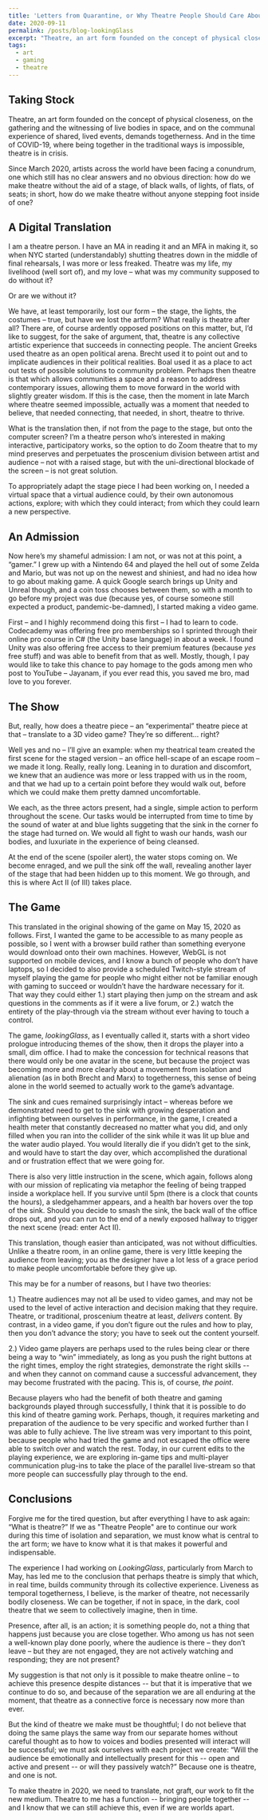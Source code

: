 ```yaml
---
title: 'Letters from Quarantine, or Why Theatre People Should Care About Video Games'
date: 2020-09-11
permalink: /posts/blog-lookingGlass
excerpt: "Theatre, an art form founded on the concept of physical closeness, on the gathering and the witnessing of live bodies in space, and on the communal experience of shared, lived events, demands togetherness. And in the time of COVID-19, where being together in the traditional ways is impossible, theatre is in crisis."
tags:
  - art
  - gaming
  - theatre
---
```

Taking Stock
------
Theatre, an art form founded on the concept of physical closeness, on the gathering and the witnessing of live bodies in space, and on the communal experience of shared, lived events, demands togetherness. And in the time of COVID-19, where being together in the traditional ways is impossible, theatre is in crisis.  

Since March 2020, artists across the world have been facing a conundrum, one which still has no clear answers and no obvious direction: how do we make theatre without the aid of a stage, of black walls, of lights, of flats, of seats; in short, how do we make theatre without anyone stepping foot inside of one? 

A Digital Translation
------
I am a theatre person. I have an MA in reading it and an MFA in making it, so when NYC started (understandably) shutting theatres down in the middle of final rehearsals, I was more or less freaked. Theatre was my life, my livelihood (well sort of), and my love – what was my community supposed to do without it? 

Or are we without it?

We have, at least temporarily, lost our form – the stage, the lights, the costumes – true, but have we lost the artform? What really is theatre after all? There are, of course ardently opposed positions on this matter, but, I’d like to suggest, for the sake of argument, that, theatre is any collective artistic experience that succeeds in connecting people. The ancient Greeks used theatre as an open political arena. Brecht used it to point out and to implicate audiences in their political realities. Boal used it as a place to act out tests of possible solutions to community problem. Perhaps then theatre is that which allows communities a space and a reason to address contemporary issues, allowing them to move forward in the world with slightly greater wisdom. If this is the case, then the moment in late March where theatre seemed impossible, actually was a moment that needed to believe, that needed connecting, that needed, in short, theatre to thrive. 

What is the translation then, if not from the page to the stage, but onto the computer screen? I’m a theatre person who’s interested in making interactive, participatory works, so the option to do Zoom theatre that to my mind preserves and perpetuates the proscenium division between artist and audience – not with a raised stage, but with the uni-directional blockade of the screen – is not great solution. 

To appropriately adapt the stage piece I had been working on, I needed a virtual space that a virtual audience could, by their own autonomous actions, explore; with which they could interact; from which they could learn a new perspective. 

An Admission
------

Now here’s my shameful admission: I am not, or was not at this point, a “gamer.” I grew up with a Nintendo 64 and played the hell out of some Zelda and Mario, but was not up on the newest and shiniest, and had no idea how to go about making game. A quick Google search brings up Unity and Unreal though, and a coin toss chooses between them, so with a month to go before my project was due (because yes, of course someone still expected a product, pandemic-be-damned), I started making a video game. 

First – and I highly recommend doing this first – I had to learn to code. Codecademy was offering free pro memberships so I sprinted through their online pro course in C# (the Unity base language) in about a week. I found Unity was also offering free access to their premium features (because _yes_ free stuff) and was able to benefit from that as well. Mostly, though, I pay would like to take this chance to pay homage to the gods among men who post to YouTube – Jayanam, if you ever read this, you saved me bro, mad love to you forever.

The Show
------

But, really, how does a theatre piece – an “experimental” theatre piece at that – translate to a 3D video game? They’re so different… right?

Well yes and no – I’ll give an example: when my theatrical team created the first scene for the staged version – an office hell-scape of an escape room – we made it long. Really, really long. Leaning in to duration and discomfort, we knew that an audience was more or less trapped with us in the room, and that we had up to a certain point before they would walk out, before which we could make them pretty damned uncomfortable. 

We each, as the three actors present, had a single, simple action to perform throughout the scene. Our tasks would be interrupted from time to time by the sound of water at and blue lights suggeting that the sink in the corner fo the stage had turned on. We would all fight to wash our hands, wash our bodies, and luxuriate in the experience of being cleansed. 

At the end of the scene (spoiler alert), the water stops coming on. We become enraged, and we pull the sink off the wall, revealing another layer of the stage that had been hidden up to this moment. We go through, and this is where Act II (of III) takes place. 

The Game
------
This translated in the original showing of the game on May 15, 2020 as follows. First, I wanted the game to be accessible to as many people as possible, so I went with a browser build rather than something everyone would download onto their own machines. However, WebGL is not supported on mobile devices, and I know a bunch of people who don’t have laptops, so I decided to also provide a scheduled Twitch-style stream of myself playing the game for people who might either not be familiar enough with gaming to succeed or wouldn’t have the hardware necessary for it. That way they could either 1.) start playing then jump on the stream and ask questions in the comments as if it were a live forum, or 2.) watch the entirety of the play-through via the stream without ever having to touch a control. 

The game, _lookingGlass_, as I eventually called it, starts with a short video prologue introducing themes of the show, then it drops the player into a small, dim office. I had to make the concession for technical reasons that there would only be one avatar in the scene, but because the project was becoming more and more clearly about a movement from isolation and alienation (as in both Brecht and Marx) to togetherness, this sense of being alone in the world seemed to actually work to the game’s advantage. 

The sink and cues remained surprisingly intact – whereas before we demonstrated need to get to the sink with growing desperation and infighting between ourselves in performance, in the game, I created a health meter that constantly decreased no matter what you did, and only filled when you ran into the collider of the sink while it was lit up blue and the water audio played. You would literally die if you didn’t get to the sink, and would have to start the day over, which accomplished the durational and or frustration effect that we were going for. 

There is also very little instruction in the scene, which again, follows along with our mission of replicating via metaphor the feeling of being trapped inside a workplace hell. If you survive until 5pm (there is a clock that counts the hours), a sledgehammer appears, and a health bar hovers over the top of the sink. Should you decide to smash the sink, the back wall of the office drops out, and you can run to the end of a newly exposed hallway to trigger the next scene (read: enter Act II).

This translation, though easier than anticipated, was not without difficulties. Unlike a theatre room, in an online game, there is very little keeping the audience from leaving; you as the designer have a lot less of a grace period to make people uncomfortable before they give up. 

This may be for a number of reasons, but I have two theories: 

1.) Theatre audiences may not all be used to video games, and may not be used to the level of active interaction and decision making that they require. Theatre, or traditional, proscenium theatre at least, _delivers_ content. By contrast, in a video game, if you don’t figure out the rules and how to play, then you don’t advance the story; you have to seek out the content yourself.

2.) Video game players are perhaps used to the rules being clear or there being a way to “win” immediately, as long as you push the right buttons at the right times, employ the right strategies, demonstrate the right skills -- and when they cannot on command cause a successful advancement, they may become frustrated with the pacing. This is, of course, _the point_. 

Because players who had the benefit of both theatre and gaming backgrounds played through successfully, I think that it is possible to do this kind of theatre gaming work. Perhaps, though, it requires marketing and preparation of the audience to be very specific and worked further than I was able to fully achieve. The live stream was very important to this point, because people who had tried the game and not escaped the office were able to switch over and watch the rest. Today, in our current edits to the playing experience, we are exploring in-game tips and multi-player communication plug-ins to take the place of the parallel live-stream so that more people can successfully play through to the end.

Conclusions
------
Forgive me for the tired question, but after everything I have to ask again: “What is theatre?” If we as "Theatre People" are to continue our work during this time of isolation and separation, we must know what is central to the art form; we have to know what it is that makes it powerful and indispensable. 

The experience I had working on _LookingGlass_, particularly from March to May, has led me to the conclusion that perhaps theatre is simply that which, in real time, builds community through its collective experience. Liveness as temporal togetherness, I believe, is the marker of theatre, not necessarily bodily closeness. We can be together, if not in space, in the dark, cool theatre that we seem to collectively imagine, then in time. 

Presence, after all, is an action; it is something people do, not a thing that happens just because you are close together. Who among us has not seen a well-known play done poorly, where the audience is there – they don’t leave – but they are not engaged, they are not actively watching and responding; they are not present?

My suggestion is that not only is it possible to make theatre online – to achieve this presence despite distances -- but that it is imperative that we continue to do so, and because of the separation we are all enduring at the moment, that theatre as a connective force is necessary now more than ever. 

But the kind of theatre we make must be thoughtful; I do not believe that doing the same plays the same way from our separate homes without careful thought as to how to voices and bodies presented will interact will be successful; we must ask ourselves with each project we create: “Will the audience be emotionally and intellectually present for this -- open and active and present -- or will they passively watch?” Because one is theatre, and one is not. 

To make theatre in 2020, we need to translate, not graft, our work to fit the new medium. Theatre to me has a function -- bringing people together -- and I know that we can still achieve this, even if we are worlds apart. 
 







